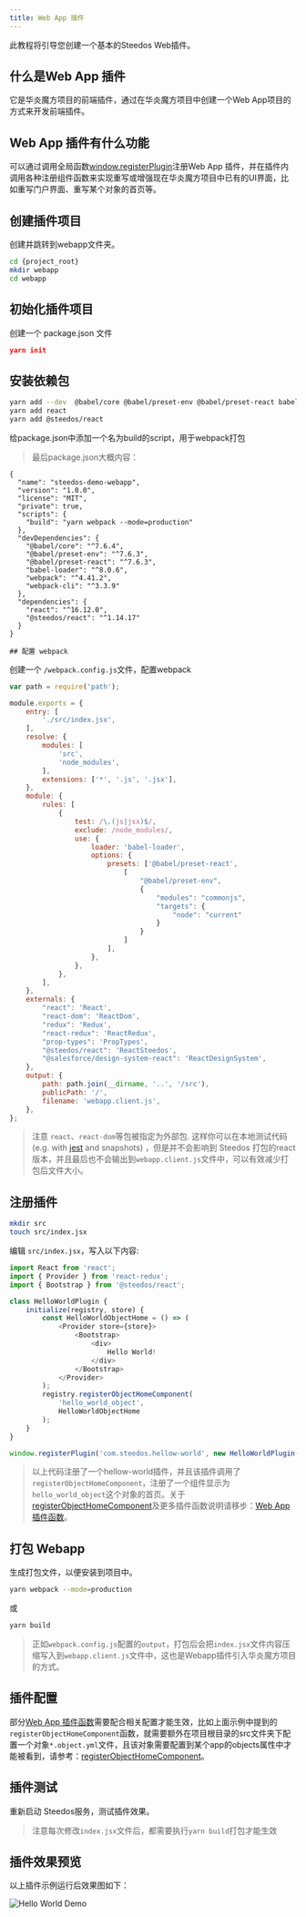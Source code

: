 ```yaml
---
title: Web App 插件
---
```


此教程将引导您创建一个基本的Steedos Web插件。

## 什么是Web App 插件
它是华炎魔方项目的前端插件，通过在华炎魔方项目中创建一个Web App项目的方式来开发前端插件。 

## Web App 插件有什么功能
可以通过调用全局函数[window.registerPlugin](./plugin_webapp_functions.md#registerplugin)注册Web App 插件，并在插件内调用各种注册组件函数来实现重写或增强现在华炎魔方项目中已有的UI界面，比如重写门户界面、重写某个对象的首页等。

## 创建插件项目

创建并跳转到webapp文件夹。

```bash
cd {project_root}
mkdir webapp
cd webapp
```

## 初始化插件项目

创建一个 package.json 文件

```json
yarn init
```

## 安装依赖包

```bash
yarn add --dev  @babel/core @babel/preset-env @babel/preset-react babel-loader webpack webpack-cli
yarn add react
yarn add @steedos/react
```

给package.json中添加一个名为build的script，用于webpack打包

> 最后package.json大概内容：
```
{
  "name": "steedos-demo-webapp",
  "version": "1.0.0",
  "license": "MIT",
  "private": true,
  "scripts": {
    "build": "yarn webpack --mode=production"
  },
  "devDependencies": {
    "@babel/core": "^7.6.4",
    "@babel/preset-env": "^7.6.3",
    "@babel/preset-react": "^7.6.3",
    "babel-loader": "^8.0.6",
    "webpack": "^4.41.2",
    "webpack-cli": "^3.3.9"
  },
  "dependencies": {
    "react": "^16.12.0",
    "@steedos/react": "^1.14.17"
  }
}

## 配置 webpack
```
创建一个 `/webpack.config.js`文件，配置webpack

```js
var path = require('path');

module.exports = {
    entry: [
        './src/index.jsx',
    ],
    resolve: {
        modules: [
            'src',
            'node_modules',
        ],
        extensions: ['*', '.js', '.jsx'],
    },
    module: {
        rules: [
            {
                test: /\.(js|jsx)$/,
                exclude: /node_modules/,
                use: {
                    loader: 'babel-loader',
                    options: {
                        presets: ['@babel/preset-react',
                            [
                                "@babel/preset-env",
                                {
                                    "modules": "commonjs",
                                    "targets": {
                                        "node": "current"
                                    }
                                }
                            ]
                        ],
                    },
                },
            },
        ],
    },
    externals: {
        "react": 'React',
        "react-dom": 'ReactDom',
        "redux": 'Redux',
        "react-redux": 'ReactRedux',
        "prop-types": 'PropTypes',
        "@steedos/react": 'ReactSteedos',
        "@salesforce/design-system-react": 'ReactDesignSystem',
    },
    output: {
        path: path.join(__dirname, '..', '/src'),
        publicPath: '/',
        filename: 'webapp.client.js',
    },
};
```

> 注意 `react`、`react-dom`等包被指定为外部包. 这样你可以在本地测试代码 (e.g. with [jest](https://jestjs.io/) and snapshots) ，但是并不会影响到 Steedos 打包的react版本，并且最后也不会输出到`webapp.client.js`文件中，可以有效减少打包后文件大小。

## 注册插件

```bash
mkdir src
touch src/index.jsx
```

编辑 `src/index.jsx`，写入以下内容:

```js
import React from 'react';
import { Provider } from 'react-redux';
import { Bootstrap } from '@steedos/react';

class HelloWorldPlugin {
    initialize(registry, store) {
        const HelloWorldObjectHome = () => (
            <Provider store={store}>
                <Bootstrap>
                    <div>
                        Hello World!
                    </div>
                </Bootstrap>
            </Provider>
        );
        registry.registerObjectHomeComponent(
            'hello_world_object',
            HelloWorldObjectHome
        );
    }
}

window.registerPlugin('com.steedos.hellow-world', new HelloWorldPlugin());
```

> 以上代码注册了一个hellow-world插件，并且该插件调用了`registerObjectHomeComponent`，注册了一个组件显示为`hello_world_object`这个对象的首页。关于[registerObjectHomeComponent](./plugin_webapp_functions.md#registerobjecthomecomponent)及更多插件函数说明请移步：[Web App 插件函数](./plugin_webapp_functions.md)。

## 打包 Webapp

生成打包文件，以便安装到项目中。

```bash
yarn webpack --mode=production
```

或

```bash
yarn build
```

> 正如`webpack.config.js`配置的`output`，打包后会把`index.jsx`文件内容压缩写入到`webapp.client.js`文件中，这也是Webapp插件引入华炎魔方项目的方式。

## 插件配置
部分[Web App 插件函数](./plugin_webapp_functions.md)需要配合相关配置才能生效，比如上面示例中提到的`registerObjectHomeComponent`函数，就需要额外在项目根目录的src文件夹下配置一个对象`*.object.yml`文件，且该对象需要配置到某个app的objects属性中才能被看到，请参考：[registerObjectHomeComponent](./plugin_webapp_functions.md#registerobjecthomecomponent)。

## 插件测试

重新启动 Steedos服务，测试插件效果。

> 注意每次修改`index.jsx`文件后，都需要执行`yarn build`打包才能生效

## 插件效果预览

以上插件示例运行后效果图如下：

![Hello World Demo](/assets/plugins/hello_world.png)